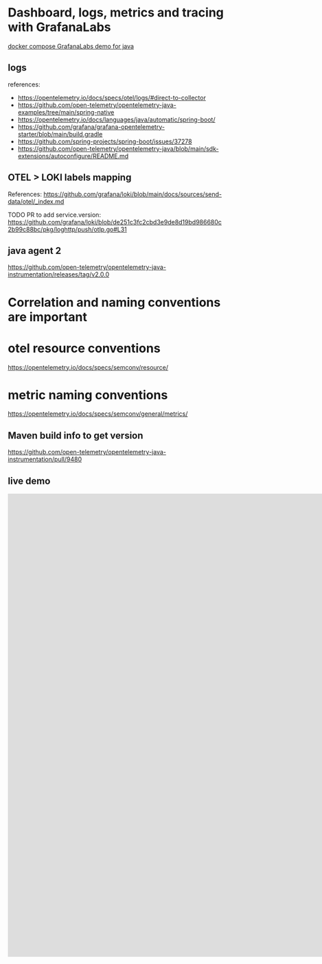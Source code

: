 # Dashboard, logs, metrics and tracing with GrafanaLabs

[docker compose GrafanaLabs demo for java](./demo/README.md)

## logs
references: 
- https://opentelemetry.io/docs/specs/otel/logs/#direct-to-collector
- https://github.com/open-telemetry/opentelemetry-java-examples/tree/main/spring-native
- https://opentelemetry.io/docs/languages/java/automatic/spring-boot/
- https://github.com/grafana/grafana-opentelemetry-starter/blob/main/build.gradle
- https://github.com/spring-projects/spring-boot/issues/37278
- https://github.com/open-telemetry/opentelemetry-java/blob/main/sdk-extensions/autoconfigure/README.md

## OTEL > LOKI labels mapping
References: https://github.com/grafana/loki/blob/main/docs/sources/send-data/otel/_index.md

TODO PR to add service.version: https://github.com/grafana/loki/blob/de251c3fc2cbd3e9de8d19bd986680c2b99c88bc/pkg/loghttp/push/otlp.go#L31


## java agent 2
https://github.com/open-telemetry/opentelemetry-java-instrumentation/releases/tag/v2.0.0

# Correlation and naming conventions are important

# otel resource conventions
https://opentelemetry.io/docs/specs/semconv/resource/

# metric naming conventions
https://opentelemetry.io/docs/specs/semconv/general/metrics/


## Maven build info to get version
https://github.com/open-telemetry/opentelemetry-java-instrumentation/pull/9480

## live demo
<iframe width="1920" height="1080" src="https://www.youtube.com/embed/Hrq4-HouO-s?si=vDB68ywkS0UddXai" title="GrafanaCon CFP demo" frameborder="0" allow="accelerometer; autoplay; clipboard-write; encrypted-media; gyroscope; picture-in-picture; web-share" allowfullscreen></iframe>